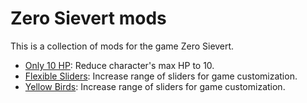 # Zero Sievert mods

This is a collection of mods for the game Zero Sievert.

* [Only 10 HP](./mods/10hp): Reduce character's max HP to 10.
* [Flexible Sliders](./mods/flexible-sliders): Increase range of sliders for game customization.
* [Yellow Birds](./mods/yellow-birds): Increase range of sliders for game customization.
